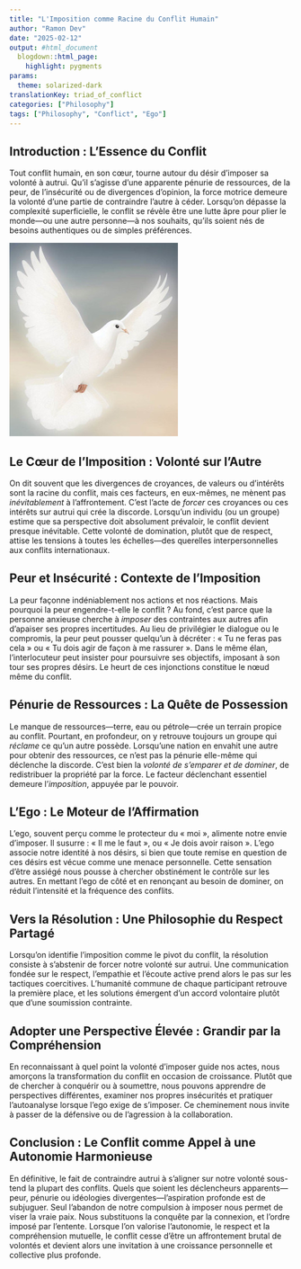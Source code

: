 ```yaml
---
title: "L'Imposition comme Racine du Conflit Humain"
author: "Ramon Dev"
date: "2025-02-12"
output: #html_document
  blogdown::html_page:
    highlight: pygments
params:
  theme: solarized-dark
translationKey: triad_of_conflict
categories: ["Philosophy"]
tags: ["Philosophy", "Conflict", "Ego"]
---
```


## Introduction : L’Essence du Conflit

Tout conflit humain, en son cœur, tourne autour du désir d’imposer sa volonté à
autrui. Qu’il s’agisse d’une apparente pénurie de ressources, de la peur, de
l’insécurité ou de divergences d’opinion, la force motrice demeure la volonté
d’une partie de contraindre l’autre à céder. Lorsqu’on dépasse la complexité
superficielle, le conflit se révèle être une lutte âpre pour plier le monde—ou
une autre personne—à nos souhaits, qu’ils soient nés de besoins authentiques ou
de simples préférences.

![Colombe symbolisant la paix](dove.jpeg)

## Le Cœur de l’Imposition : Volonté sur l’Autre

On dit souvent que les divergences de croyances, de valeurs ou d’intérêts sont
la racine du conflit, mais ces facteurs, en eux-mêmes, ne mènent pas
*inévitablement* à l’affrontement. C’est l’acte de *forcer* ces croyances ou ces
intérêts sur autrui qui crée la discorde. Lorsqu’un individu (ou un groupe)
estime que sa perspective doit absolument prévaloir, le conflit devient presque
inévitable. Cette volonté de domination, plutôt que de respect, attise les
tensions à toutes les échelles—des querelles interpersonnelles aux conflits
internationaux.

## Peur et Insécurité : Contexte de l’Imposition

La peur façonne indéniablement nos actions et nos réactions. Mais pourquoi la
peur engendre-t-elle le conflit ? Au fond, c’est parce que la personne anxieuse
cherche à *imposer* des contraintes aux autres afin d’apaiser ses propres
incertitudes. Au lieu de privilégier le dialogue ou le compromis, la peur peut
pousser quelqu’un à décréter : « Tu ne feras pas cela » ou « Tu dois agir de
façon à me rassurer ». Dans le même élan, l’interlocuteur peut insister pour
poursuivre ses objectifs, imposant à son tour ses propres désirs. Le heurt de
ces injonctions constitue le nœud même du conflit.

## Pénurie de Ressources : La Quête de Possession

Le manque de ressources—terre, eau ou pétrole—crée un terrain propice au
conflit. Pourtant, en profondeur, on y retrouve toujours un groupe qui *réclame*
ce qu’un autre possède. Lorsqu’une nation en envahit une autre pour obtenir des
ressources, ce n’est pas la pénurie elle-même qui déclenche la discorde. C’est
bien la *volonté de s’emparer et de dominer*, de redistribuer la propriété par
la force. Le facteur déclenchant essentiel demeure l’*imposition*, appuyée par
le pouvoir.

## L’Ego : Le Moteur de l’Affirmation

L’ego, souvent perçu comme le protecteur du « moi », alimente notre envie
d’imposer. Il susurre : « Il me le faut », ou « Je dois avoir raison ». L’ego
associe notre identité à nos désirs, si bien que toute remise en question de ces
désirs est vécue comme une menace personnelle. Cette sensation d’être assiégé
nous pousse à chercher obstinément le contrôle sur les autres. En mettant l’ego
de côté et en renonçant au besoin de dominer, on réduit l’intensité et la
fréquence des conflits.

## Vers la Résolution : Une Philosophie du Respect Partagé

Lorsqu’on identifie l’imposition comme le pivot du conflit, la résolution
consiste à s’abstenir de forcer notre volonté sur autrui. Une communication
fondée sur le respect, l’empathie et l’écoute active prend alors le pas sur les
tactiques coercitives. L’humanité commune de chaque participant retrouve la
première place, et les solutions émergent d’un accord volontaire plutôt que
d’une soumission contrainte.

## Adopter une Perspective Élevée : Grandir par la Compréhension

En reconnaissant à quel point la volonté d’imposer guide nos actes, nous
amorçons la transformation du conflit en occasion de croissance. Plutôt que de
chercher à conquérir ou à soumettre, nous pouvons apprendre de perspectives
différentes, examiner nos propres insécurités et pratiquer l’autoanalyse lorsque
l’ego exige de s’imposer. Ce cheminement nous invite à passer de la défensive ou
de l’agression à la collaboration.

## Conclusion : Le Conflit comme Appel à une Autonomie Harmonieuse

En définitive, le fait de contraindre autrui à s’aligner sur notre volonté
sous-tend la plupart des conflits. Quels que soient les déclencheurs
apparents—peur, pénurie ou idéologies divergentes—l’aspiration profonde est de
subjuguer. Seul l’abandon de notre compulsion à imposer nous permet de viser la
vraie paix. Nous substituons la conquête par la connexion, et l’ordre imposé par
l’entente. Lorsque l’on valorise l’autonomie, le respect et la compréhension
mutuelle, le conflit cesse d’être un affrontement brutal de volontés et devient
alors une invitation à une croissance personnelle et collective plus profonde.
